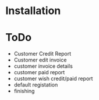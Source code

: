 # Installation




# ToDo
- Customer Credit Report
- Customer edit invoice
- customer invoice details
- customer paid report
- customer wish credit/paid report
- default registation
- finishing

